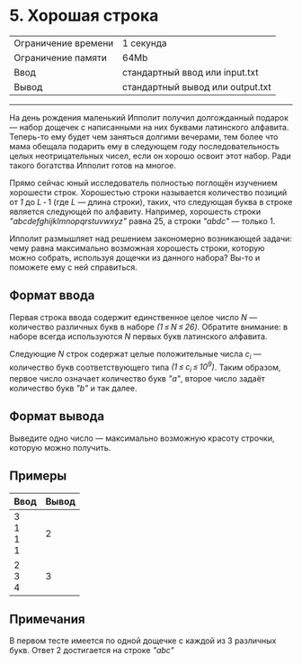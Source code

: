 # 5. Хорошая строка

<table>
  <tr>
  	<td>Ограничение времени</td>
  	<td>1 секунда</td>
  </tr>
  <tr>
  	<td>Ограничение памяти</td>
  	<td>64Mb</td>
  </tr>
  <tr>
  	<td>Ввод</td>
  	<td>стандартный ввод или input.txt</td>
  </tr>
  <tr>
  	<td>Вывод</td>
  	<td>стандартный вывод или output.txt</td>
  </tr>
</table>

---
На день рождения маленький Ипполит получил долгожданный подарок — набор дощечек с написанными на них буквами латинского алфавита. Теперь-то ему будет чем заняться долгими вечерами, тем более что мама обещала подарить ему в следующем году последовательность целых неотрицательных чисел, если он хорошо освоит этот набор. Ради такого богатства Ипполит готов на многое.

Прямо сейчас юный исследователь полностью поглощён изучением хорошести строк. Хорошестью строки называется количество позиций от *1* до *L* - 1 (где *L* — длина строки), таких, что следующая буква в строке является следующей по алфавиту. Например, хорошесть строки *"abcdefghijklmnopqrstuvwxyz"* равна 25, а строки *"abdc"* — только 1.

Ипполит размышляет над решением закономерно возникающей задачи: чему равна максимально возможная хорошесть строки, которую можно собрать, используя дощечки из данного набора? Вы-то и поможете ему с ней справиться.

## Формат ввода

Первая строка ввода содержит единственное целое число *N* — количество различных букв в наборе *(1 ≤ N ≤ 26)*. Обратите внимание: в наборе всегда используются *N* первых букв латинского алфавита.

Следующие *N* строк содержат целые положительные числа *c<sub>i</sub>* — количество букв соответствующего типа *(1 ≤ c<sub>i</sub> ≤ 10<sup>9</sup>)*. Таким образом, первое число означает количество букв *"a"*, второе число задаёт количество букв *"b"* и так далее.

## Формат вывода

Выведите одно число — максимально возможную красоту строчки, которую можно получить.

## Примеры

|Ввод|Вывод|
|---|---|
|3<br>1<br>1<br>1|2|
|2<br>3<br>4|3|

## Примечания

В первом тесте имеется по одной дощечке с каждой из 3 различных букв. Ответ 2 достигается на строке *"abc"*
